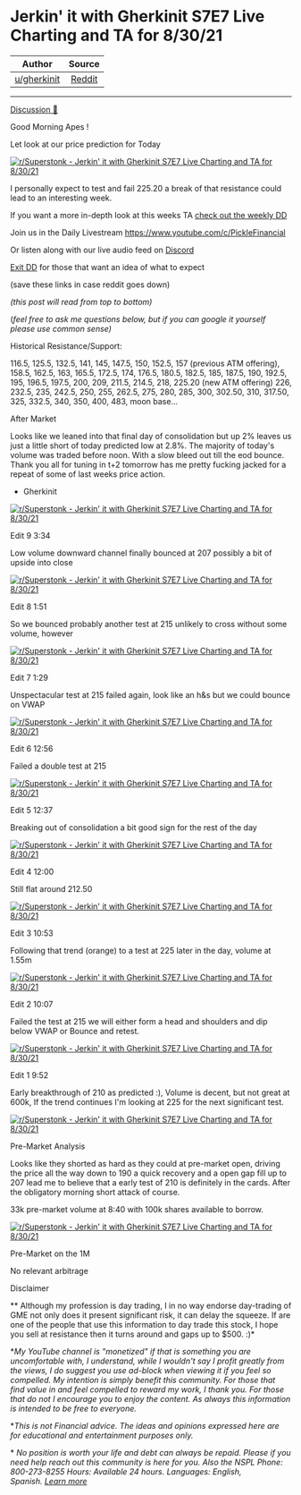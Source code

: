 Jerkin' it with Gherkinit S7E7 Live Charting and TA for 8/30/21
===============================================================

| Author       | Source       | 
| :-------------: |:-------------:|
|  [u/gherkinit](https://www.reddit.com/user/gherkinit/) | [Reddit](https://www.reddit.com/r/Superstonk/comments/pehago/jerkin_it_with_gherkinit_s7e7_live_charting_and/) | 

---

[Discussion 🦍](https://www.reddit.com/r/Superstonk/search?q=flair_name%3A%22Discussion%20%F0%9F%A6%8D%22&restrict_sr=1)

Good Morning Apes !

Let look at our price prediction for Today

[![r/Superstonk - Jerkin' it with Gherkinit S7E7 Live Charting and TA for 8/30/21](https://preview.redd.it/t1d8p2l7phk71.png?width=366&format=png&auto=webp&s=ae93e7956b1246ed2ced9f92ac5ee5a345d6a0f1)](https://preview.redd.it/t1d8p2l7phk71.png?width=366&format=png&auto=webp&s=ae93e7956b1246ed2ced9f92ac5ee5a345d6a0f1)

I personally expect to test and fail 225.20 a break of that resistance could lead to an interesting week.

If you want a more in-depth look at this weeks TA [check out the weekly DD](https://www.reddit.com/r/Superstonk/comments/pe5nhp/jerkin_it_with_gherkinit_forward_looking_ta_for/)

Join us in the Daily Livestream <https://www.youtube.com/c/PickleFinancial>

Or listen along with our live audio feed on [Discord](https://discord.gg/HbqnUVsSrH)

[Exit DD](https://www.reddit.com/r/Superstonk/comments/nogxnr/infinity_war_the_final_exit_dd_compilation/) for those that want an idea of what to expect

(save these links in case reddit goes down)

*(this post will read from top to bottom)*

(*feel free to ask me questions below, but if you can google it yourself please use common sense)*

Historical Resistance/Support:

116.5, 125.5, 132.5, 141, 145, 147.5, 150, 152.5, 157 (previous ATM offering), 158.5, 162.5, 163, 165.5, 172.5, 174, 176.5, 180.5, 182.5, 185, 187.5, 190, 192.5, 195, 196.5, 197.5, 200, 209, 211.5, 214.5, 218, 225.20 (new ATM offering) 226, 232.5, 235, 242.5, 250, 255, 262.5, 275, 280, 285, 300, 302.50, 310, 317.50, 325, 332.5, 340, 350, 400, 483, moon base...

After Market

Looks like we leaned into that final day of consolidation but up 2% leaves us just a little short of today predicted low at 2.8%. The majority of today's volume was traded before noon. With a slow bleed out till the eod bounce. Thank you all for tuning in t+2 tomorrow has me pretty fucking jacked for a repeat of some of last weeks price action.

- Gherkinit

[![r/Superstonk - Jerkin' it with Gherkinit S7E7 Live Charting and TA for 8/30/21](https://preview.redd.it/pnt8uk3kxjk71.png?width=743&format=png&auto=webp&s=cae691a73c8f99827bf1ab899d0f109c4a54be3e)](https://preview.redd.it/pnt8uk3kxjk71.png?width=743&format=png&auto=webp&s=cae691a73c8f99827bf1ab899d0f109c4a54be3e)

Edit 9 3:34

Low volume downward channel finally bounced at 207 possibly a bit of upside into close

[![r/Superstonk - Jerkin' it with Gherkinit S7E7 Live Charting and TA for 8/30/21](https://preview.redd.it/9idddmnesjk71.png?width=1580&format=png&auto=webp&s=55c46e29279b02d0cf8699a92c061459300db82f)](https://preview.redd.it/9idddmnesjk71.png?width=1580&format=png&auto=webp&s=55c46e29279b02d0cf8699a92c061459300db82f)

Edit 8 1:51

So we bounced probably another test at 215 unlikely to cross without some volume, however

[![r/Superstonk - Jerkin' it with Gherkinit S7E7 Live Charting and TA for 8/30/21](https://preview.redd.it/os4pgc7t9jk71.png?width=1588&format=png&auto=webp&s=6448d1a454d44c84fa9867670abb47f5780593b1)](https://preview.redd.it/os4pgc7t9jk71.png?width=1588&format=png&auto=webp&s=6448d1a454d44c84fa9867670abb47f5780593b1)

Edit 7 1:29

Unspectacular test at 215 failed again, look like an h&s but we could bounce on VWAP

[![r/Superstonk - Jerkin' it with Gherkinit S7E7 Live Charting and TA for 8/30/21](https://preview.redd.it/esso0ibv5jk71.png?width=1578&format=png&auto=webp&s=9b5827faf25684aac798a38ccdd1ba9d8bfc2c3c)](https://preview.redd.it/esso0ibv5jk71.png?width=1578&format=png&auto=webp&s=9b5827faf25684aac798a38ccdd1ba9d8bfc2c3c)

Edit 6 12:56

Failed a double test at 215

[![r/Superstonk - Jerkin' it with Gherkinit S7E7 Live Charting and TA for 8/30/21](https://preview.redd.it/fmxxqvg30jk71.png?width=1591&format=png&auto=webp&s=bd7623a11aa2a7e7b6344a209e2251015f9e448d)](https://preview.redd.it/fmxxqvg30jk71.png?width=1591&format=png&auto=webp&s=bd7623a11aa2a7e7b6344a209e2251015f9e448d)

Edit 5 12:37

Breaking out of consolidation a bit good sign for the rest of the day

[![r/Superstonk - Jerkin' it with Gherkinit S7E7 Live Charting and TA for 8/30/21](https://preview.redd.it/mio5l29lwik71.png?width=1584&format=png&auto=webp&s=ecf728999822203ff4b8e5ff35643459321f9206)](https://preview.redd.it/mio5l29lwik71.png?width=1584&format=png&auto=webp&s=ecf728999822203ff4b8e5ff35643459321f9206)

Edit 4 12:00

Still flat around 212.50

[![r/Superstonk - Jerkin' it with Gherkinit S7E7 Live Charting and TA for 8/30/21](https://preview.redd.it/u3fjn4l2qik71.png?width=1584&format=png&auto=webp&s=b555025d4e0fd6892775e48e21f9834c4788390b)](https://preview.redd.it/u3fjn4l2qik71.png?width=1584&format=png&auto=webp&s=b555025d4e0fd6892775e48e21f9834c4788390b)

Edit 3 10:53

Following that trend (orange) to a test at 225 later in the day, volume at 1.55m

[![r/Superstonk - Jerkin' it with Gherkinit S7E7 Live Charting and TA for 8/30/21](https://preview.redd.it/mgnppub9eik71.png?width=1595&format=png&auto=webp&s=ea8ceb6f934a7ba4b3fc500bde8cdd7cacc76471)](https://preview.redd.it/mgnppub9eik71.png?width=1595&format=png&auto=webp&s=ea8ceb6f934a7ba4b3fc500bde8cdd7cacc76471)

Edit 2 10:07

Failed the test at 215 we will either form a head and shoulders and dip below VWAP or Bounce and retest.

[![r/Superstonk - Jerkin' it with Gherkinit S7E7 Live Charting and TA for 8/30/21](https://preview.redd.it/kjknnp906ik71.png?width=1591&format=png&auto=webp&s=ac75aa3b53ab6f40556fc9759911e185fbad5b86)](https://preview.redd.it/kjknnp906ik71.png?width=1591&format=png&auto=webp&s=ac75aa3b53ab6f40556fc9759911e185fbad5b86)

Edit 1 9:52

Early breakthrough of 210 as predicted :), Volume is decent, but not great at 600k, If the trend continues I'm looking at 225 for the next significant test.

[![r/Superstonk - Jerkin' it with Gherkinit S7E7 Live Charting and TA for 8/30/21](https://preview.redd.it/cgo94t7a3ik71.png?width=1595&format=png&auto=webp&s=907d6a416e8a3ea61ab2a4c85b966ba6adc20bea)](https://preview.redd.it/cgo94t7a3ik71.png?width=1595&format=png&auto=webp&s=907d6a416e8a3ea61ab2a4c85b966ba6adc20bea)

Pre-Market Analysis

Looks like they shorted as hard as they could at pre-market open, driving the price all the way down to 190 a quick recovery and a open gap fill up to 207 lead me to believe that a early test of 210 is definitely in the cards. After the obligatory morning short attack of course.

33k pre-market volume at 8:40 with 100k shares available to borrow.

[![r/Superstonk - Jerkin' it with Gherkinit S7E7 Live Charting and TA for 8/30/21](https://preview.redd.it/y5apmcm4qhk71.png?width=1591&format=png&auto=webp&s=c74fc133c9baf276140a6e31a2946f54b288249d)](https://preview.redd.it/y5apmcm4qhk71.png?width=1591&format=png&auto=webp&s=c74fc133c9baf276140a6e31a2946f54b288249d)

Pre-Market on the 1M

No relevant arbitrage

Disclaimer

** Although my profession is day trading, I in no way endorse day-trading of GME not only does it present significant risk, it can delay the squeeze. If are one of the people that use this information to day trade this stock, I hope you sell at resistance then it turns around and gaps up to $500. :)*

**My YouTube channel is "monetized" if that is something you are uncomfortable with, I understand, while I wouldn't say I profit greatly from the views, I do suggest you use ad-block when viewing it if you feel so compelled.* *My intention is simply benefit this community. For those that find value in and feel compelled to reward my work, I thank you. For those that do not I encourage you to enjoy the content. As always this information is intended to be free to everyone.*

**This is not Financial advice. The ideas and opinions expressed here are for educational and entertainment purposes only.*

* *No position is worth your life and debt can always be repaid. Please if you need help reach out this community is here for you. Also the NSPL Phone: 800-273-8255 Hours: Available 24 hours. Languages: English, Spanish.* [*Learn more*](https://suicidepreventionlifeline.org/)
